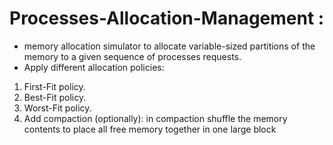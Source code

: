 # Processes-Allocation-Management :
- memory allocation simulator to allocate variable-sized partitions of the memory to a given sequence of processes requests. 
- Apply different allocation policies: 
1. First-Fit policy. 
2. Best-Fit policy. 
3. Worst-Fit policy. 
4. Add compaction (optionally): in compaction shuffle the memory contents to place all free memory together in one large block
